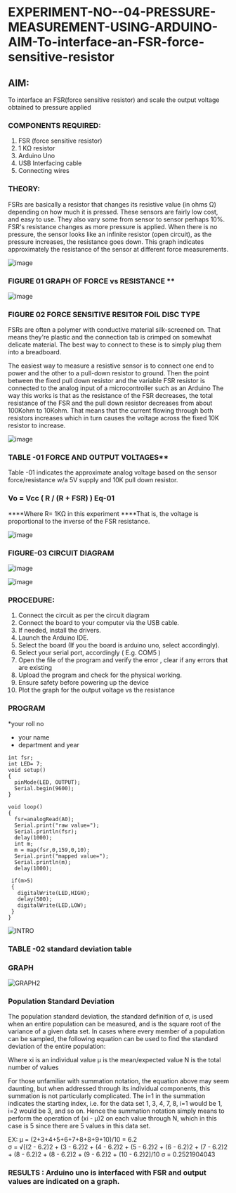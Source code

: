 # EXPERIMENT-NO--04-PRESSURE-MEASUREMENT-USING-ARDUINO-AIM-To-interface-an-FSR-force-sensitive-resistor


## AIM: 
To interface an FSR(force sensitive resistor) and scale the output voltage obtained to pressure applied 
 
### COMPONENTS REQUIRED:
1.	FSR  (force sensitive resistor)
2.	1 KΩ resistor 
3.	Arduino Uno 
4.	USB Interfacing cable 
5.	Connecting wires 


### THEORY: 
FSRs are basically a resistor that changes its resistive value (in ohms Ω) depending on how much it is pressed. These sensors are fairly low cost, and easy to use. They also vary some from sensor to sensor perhaps 10%. FSR's resistance changes as more pressure is applied. When there is no pressure, the sensor looks like an infinite resistor (open circuit), as the pressure increases, the resistance goes down. This graph indicates approximately the resistance of the sensor at different force measurements.
 

![image](https://user-images.githubusercontent.com/36288975/163532939-d6888ae1-4068-4d83-86a7-fc4c32d5179e.png)

### FIGURE 01 GRAPH OF FORCE vs RESISTANCE **




![image](https://user-images.githubusercontent.com/36288975/163532957-82d57567-a1c3-48c5-8a87-7ea66d6fca49.png)




### FIGURE 02 FORCE SENSITIVE RESITOR FOIL DISC TYPE  

FSRs are often a polymer with conductive material silk-screened on. That means they're plastic and the connection tab is crimped on somewhat delicate material. The best way to connect to these is to simply plug them into a breadboard.

The easiest way to measure a resistive sensor is to connect one end to power and the other to a pull-down resistor to ground. Then the point between the fixed pull down resistor and the variable FSR resistor is connected to the analog input of a microcontroller such as an Arduino The way this works is that as the resistance of the FSR decreases, the total resistance of the FSR and the pull down resistor decreases from about 100Kohm to 10Kohm. That means that the current flowing through both resistors increases which in turn causes the voltage across the fixed 10K resistor to increase.

 ![image](https://user-images.githubusercontent.com/36288975/163532972-2b909551-12c9-485d-adb1-d1e988d557bd.png)

### TABLE -01 FORCE AND OUTPUT VOLTAGES**
	
  Table -01 indicates the approximate analog voltage based on the sensor force/resistance w/a 5V supply and 10K pull down resistor.

### Vo = Vcc ( R / (R + FSR) )								Eq-01

****Where R= 1KΩ in this experiment 
****That is, the voltage is proportional to the inverse of the FSR resistance.










![image](https://user-images.githubusercontent.com/36288975/163532979-a2a5cb5c-f495-442c-843e-bebb82737a35.png)



### FIGURE-03 CIRCUIT DIAGRAM






![image](https://github.com/suriyaraj23014049/EXPERIMENT-NO--04-PRESSURE-MEASUREMENT-USING-ARDUINO-AIM-To-interface-an-FSR-force-sensitive-resist/assets/151116233/05f9d5e1-72ef-4e55-adb7-83bf4822a694)





![image](https://github.com/suriyaraj23014049/EXPERIMENT-NO--04-PRESSURE-MEASUREMENT-USING-ARDUINO-AIM-To-interface-an-FSR-force-sensitive-resist/assets/151116233/7b1ec9ee-ef52-487f-bdc9-950e8936c5dd)





### PROCEDURE:
1.	Connect the circuit as per the circuit diagram 
2.	Connect the board to your computer via the USB cable.
3.	If needed, install the drivers.
4.	Launch the Arduino IDE.
5.	Select the board (If you the board is arduino uno, select accordingly).
6.	Select your serial port, accordingly ( E.g. COM5 )
7.	Open the file of the program  and verify the error , clear if any errors that are existing 
8.	Upload the program and check for the physical working. 
9.	Ensure safety before powering up the device 
10.	Plot the graph for the output voltage vs the resistance 


### PROGRAM 
 *your roll no 
 * your name 
 * department and year

```
int fsr;
int LED= 7;
void setup()
{
  pinMode(LED, OUTPUT);
  Serial.begin(9600);
}

void loop()
{
  fsr=analogRead(A0);
  Serial.print("raw value=");
  Serial.println(fsr);
  delay(1000);
  int m;
  m = map(fsr,0,159,0,10);
  Serial.print("mapped value=");
  Serial.println(m);
  delay(1000);
  
 if(m>5)
 {
   digitalWrite(LED,HIGH);
   delay(500);
   digitalWrite(LED,LOW);
 }
}
```
 
 
 
 
 
 
 
 
 
 
 
 
 
 
 

![INTRO](https://github.com/suriyaraj23014049/EXPERIMENT-NO--04-PRESSURE-MEASUREMENT-USING-ARDUINO-AIM-To-interface-an-FSR-force-sensitive-resist/assets/151116233/28d497ae-4b2d-4ac4-9f59-3973577b49b8)



### TABLE -02 standard deviation table 
### GRAPH



![GRAPH2](https://github.com/suriyaraj23014049/EXPERIMENT-NO--04-PRESSURE-MEASUREMENT-USING-ARDUINO-AIM-To-interface-an-FSR-force-sensitive-resist/assets/151116233/8748c6a3-55d7-415d-9c8b-1fa9a5a430bc)


### Population Standard Deviation
The population standard deviation, the standard definition of σ, is used when an entire population can be measured, and is the square root of the variance of a given data set. In cases where every member of a population can be sampled, the following equation can be used to find the standard deviation of the entire population:



Where
xi is an individual value
μ is the mean/expected value
N is the total number of values

For those unfamiliar with summation notation, the equation above may seem daunting, but when addressed through its individual components, this summation is not particularly complicated. The i=1 in the summation indicates the starting index, i.e. for the data set 1, 3, 4, 7, 8, i=1 would be 1, i=2 would be 3, and so on. Hence the summation notation simply means to perform the operation of (xi - μ)2 on each value through N, which in this case is 5 since there are 5 values in this data set.

EX:           μ = (2+3+4+5+6+7+8+8+9+10)/10 = 6.2     
σ = √[(2 - 6.2)2 + (3 - 6.2)2 + (4 - 6.2)2 + (5 - 6.2)2 + (6 - 6.2)2 + (7 - 6.2)2 + (8 - 6.2)2 + (8 - 6.2)2 + (9 - 6.2)2 + (10 - 6.2)2]/10
σ = 0.2521904043















### RESULTS : Arduino uno is interfaced with FSR and output values are indicated on a graph.
